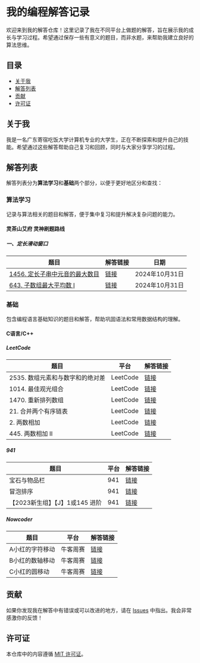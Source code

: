 # 我的编程解答记录

欢迎来到我的解答仓库！这里记录了我在不同平台上做题的解答，旨在展示我的成长与学习过程。希望通过保存一些有意义的题目，而非水题，来帮助我建立良好的算法思维。

## 目录

- [关于我](#关于我)
- [解答列表](#解答列表)
- [贡献](#贡献)
- [许可证](#许可证)

## 关于我

我是一名广东寄宿吃饭大学计算机专业的大学生，正在不断探索和提升自己的技能。希望通过这些解答帮助自己复习和回顾，同时与大家分享学习的过程。

## 解答列表

解答列表分为**算法学习**和**基础**两个部分，以便于更好地区分和查找：

### 算法学习

记录与算法相关的题目和解答，便于集中复习和提升解决复杂问题的能力。

#### 灵茶山艾府 灵神刷题路线

##### 一、定长滑动窗口

| 题目       | 解答链接                   | 日期     |
|------------|---------------------------|----------|
| [1456. 定长子串中元音的最大数目](https://leetcode.cn/problems/maximum-number-of-vowels-in-a-substring-of-given-length/description/) | [链接](https://github.com/PCFXPCFX/Programming-Answers/edit/main/EndlessCheng/1456.%20%E5%AE%9A%E9%95%BF%E5%AD%90%E4%B8%B2%E4%B8%AD%E5%85%83%E9%9F%B3%E7%9A%84%E6%9C%80%E5%A4%A7%E6%95%B0%E7%9B%AE.md) | 2024年10月31日 |
|[643. 子数组最大平均数 I](https://leetcode.cn/problems/maximum-average-subarray-i/description/) | [链接](https://github.com/PCFXPCFX/Programming-Answers/blob/main/EndlessCheng/643.%20%E5%AD%90%E6%95%B0%E7%BB%84%E6%9C%80%E5%A4%A7%E5%B9%B3%E5%9D%87%E6%95%B0%20I.cpp) | 2024年10月31日 |

### 基础

包含编程语言基础知识的题目和解答，帮助巩固语法和常用数据结构的理解。

#### C语言/C++

##### LeetCode

| 题目                               | 平台      | 解答链接                                                                                                                                     |
|-----------------------------------|-----------|--------------------------------------------------------------------------------------------------------------------------------------------|
| 2535. 数组元素和与数字和的绝对差 | LeetCode  | [链接](https://github.com/PCFXPCFX/leetcode-solution/blob/main/leetcode/2535difference-between-element-sum-and-digit-sum-of-an-array.c) |
| 1014. 最佳观光组合               | LeetCode  | [链接](https://github.com/PCFXPCFX/leetcode-solution/blob/main/leetcode/1014.%20Best%20Sightseeing%20Pair.c)                           |
| 1470. 重新排列数组               | LeetCode  | [链接](https://github.com/PCFXPCFX/Programming-Answers/blob/main/leetcode/1470.%20%E9%87%8D%E6%96%B0%E6%8E%92%E5%88%97%E6%95%B0%E7%BB%84) |
| 21. 合并两个有序链表             | LeetCode  | [链接](https://github.com/PCFXPCFX/Programming-Answers/blob/main/leetcode/21.%20%E5%90%88%E5%B9%B6%E4%B8%A4%E4%B8%AA%E6%9C%89%E5%BA%8F%E9%93%BE%E8%A1%A8.cpp) |
| 2. 两数相加                      | LeetCode  | [链接](https://github.com/PCFXPCFX/Programming-Answers/blob/main/leetcode/2.%20%E4%B8%A4%E6%95%B0%E7%9B%B8%E5%8A%A0.cpp)             |
| 445. 两数相加 II                 | LeetCode  | [链接](https://github.com/PCFXPCFX/Programming-Answers/blob/main/leetcode/445.%20%E4%B8%A4%E6%95%B0%E7%9B%B8%E5%8A%A0%20II.cpp)      |

##### 941

| 题目               | 平台 | 解答链接                                                                                                          |
|-------------------|------|------------------------------------------------------------------------------------------------------------------|
| 宝石与物品栏      | 941  | [链接](https://github.com/PCFXPCFX/leetcode-solution/blob/main/941solution/F1003%20%E5%AE%9D%E7%9F%B3%E4%B8%8E%E7%89%A9%E5%93%81%E6%A0%8F.c) |
| 冒泡排序         | 941  | [链接](https://github.com/PCFXPCFX/leetcode-solution/blob/main/941solution/YBT2039%E5%86%92%E6%B3%A1%E6%8E%92%E5%BA%8F.c)                     |
| 【2023新生组】【J】1或145 进阶 | 941  | [链接](https://github.com/PCFXPCFX/Programming-Answers/blob/main/941solution/C1009%E3%80%902023%E6%96%B0%E7%94%9F%E7%BB%84%E3%80%91%E3%80%90J%E3%80%911%E6%88%96145%20-%20%E8%BF%9B%E9%98%B6.md) |

##### Nowcoder

| 题目                  | 平台     | 解答链接                                                                                     |
|----------------------|----------|-----------------------------------------------------------------------------------------------|
| A小红的字符移动     | 牛客周赛 | [链接](https://github.com/PCFXPCFX/leetcode-solution/blob/main/nowcoder/Round62/A.c)       |
| B小红的数轴移动     | 牛客周赛 | [链接](https://github.com/PCFXPCFX/leetcode-solution/blob/main/nowcoder/Round62/B.c)       |
| C小红的圆移动       | 牛客周赛 | [链接](https://github.com/PCFXPCFX/leetcode-solution/blob/main/nowcoder/Round62/C.c)       |

## 贡献

如果你发现我在解答中有错误或可以改进的地方，请在 [Issues](https://github.com/PCFXPCFX/leetcode-solution/issues) 中指出。我会非常感激你的反馈！

## 许可证

本仓库中的内容遵循 [MIT 许可证](LICENSE)。
